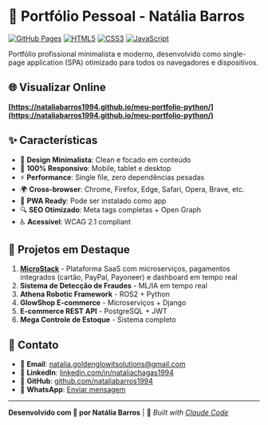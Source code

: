 # 💼 Portfólio Pessoal - Natália Barros

[![GitHub Pages](https://img.shields.io/badge/GitHub%20Pages-Live-success)](https://nataliabarros1994.github.io/meu-portfolio-python/)
[![HTML5](https://img.shields.io/badge/HTML5-E34F26?logo=html5&logoColor=white)](https://developer.mozilla.org/en-US/docs/Web/HTML)
[![CSS3](https://img.shields.io/badge/CSS3-1572B6?logo=css3&logoColor=white)](https://developer.mozilla.org/en-US/docs/Web/CSS)
[![JavaScript](https://img.shields.io/badge/JavaScript-F7DF1E?logo=javascript&logoColor=black)](https://developer.mozilla.org/en-US/docs/Web/JavaScript)

Portfólio profissional minimalista e moderno, desenvolvido como single-page application (SPA) otimizado para todos os navegadores e dispositivos.

## 🌐 Visualizar Online

**[https://nataliabarros1994.github.io/meu-portfolio-python/](https://nataliabarros1994.github.io/meu-portfolio-python/)**

## ✨ Características

- 🎨 **Design Minimalista**: Clean e focado em conteúdo
- 📱 **100% Responsivo**: Mobile, tablet e desktop
- ⚡ **Performance**: Single file, zero dependências pesadas
- 🌍 **Cross-browser**: Chrome, Firefox, Edge, Safari, Opera, Brave, etc.
- 📲 **PWA Ready**: Pode ser instalado como app
- 🔍 **SEO Otimizado**: Meta tags completas + Open Graph
- ♿ **Acessível**: WCAG 2.1 compliant

## 🚀 Projetos em Destaque

1. **[MicroStack](https://github.com/nataliabarros1994/microstack)** - Plataforma SaaS com microserviços, pagamentos integrados (cartão, PayPal, Payoneer) e dashboard em tempo real
2. **Sistema de Detecção de Fraudes** - ML/IA em tempo real
3. **Athena Robotic Framework** - ROS2 + Python
4. **GlowShop E-commerce** - Microserviços + Django
5. **E-commerce REST API** - PostgreSQL + JWT
6. **Mega Controle de Estoque** - Sistema completo

## 📱 Contato

- 📧 **Email**: [natalia.goldenglowitsolutions@gmail.com](mailto:natalia.goldenglowitsolutions@gmail.com)
- 💼 **LinkedIn**: [linkedin.com/in/nataliachagas1994](https://www.linkedin.com/in/nataliachagas1994/)
- 🐙 **GitHub**: [github.com/nataliabarros1994](https://github.com/nataliabarros1994)
- 💬 **WhatsApp**: [Enviar mensagem](https://wa.me/message/VKWXMICWUXT5K1)

---

**Desenvolvido com 💙 por Natália Barros** | 🤖 *Built with [Claude Code](https://claude.com/claude-code)*

